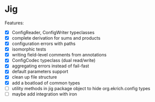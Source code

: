 # Jig

Features:
- [X] ConfigReader, ConfigWriter typeclasses
- [X] complete derivation for sums and products
- [X] configuration errors with paths
- [X] isomorphic tests
- [X] writing field-level comments from annotations
- [X] ConfigCodec typeclass (dual read/write)
- [X] aggregating errors instead of fail-fast
- [X] default parameters support
- [X] clean up file structure
- [X] add a boatload of common types
- [ ] utility methods in jig package object to hide org.ekrich.config types
- [ ] maybe add integration with iron